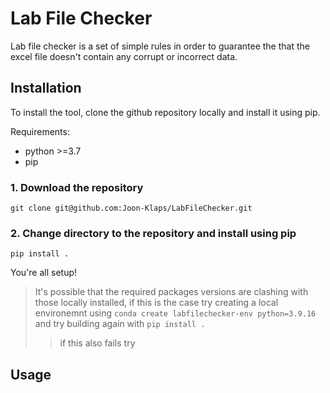 # Lab File Checker

Lab file checker is a set of simple rules in order to guarantee the that the excel file doesn't contain any corrupt or incorrect data.

## Installation

To install the tool, clone the github repository locally and install it using pip.

Requirements:

- python >=3.7
- pip

### 1. Download the repository

```
git clone git@github.com:Joon-Klaps/LabFileChecker.git
```

### 2. Change directory to the repository and install using pip

```
pip install .
```

You're all setup!

> It's possible that the required packages versions are clashing with those locally installed, if this is the case try creating a local environemnt using `conda create labfilechecker-env python=3.9.16` and try building again with `pip install .`
>
> > if this also fails try

## Usage
